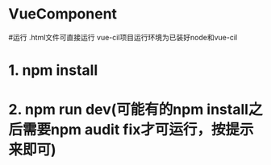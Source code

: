 # VueComponent
#运行
.html文件可直接运行
vue-cil项目运行环境为已装好node和vue-cil
# 1. npm install
# 2. npm run dev(可能有的npm install之后需要npm audit fix才可运行，按提示来即可)
